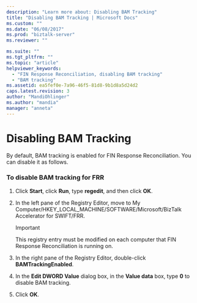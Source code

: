 ```yaml
---
description: "Learn more about: Disabling BAM Tracking"
title: "Disabling BAM Tracking | Microsoft Docs"
ms.custom: ""
ms.date: "06/08/2017"
ms.prod: "biztalk-server"
ms.reviewer: ""

ms.suite: ""
ms.tgt_pltfrm: ""
ms.topic: "article"
helpviewer_keywords: 
  - "FIN Response Reconciliation, disabling BAM tracking"
  - "BAM tracking"
ms.assetid: ea5fef0e-7a96-46f5-81d8-9b1d8a5d24d2
caps.latest.revision: 3
author: "MandiOhlinger"
ms.author: "mandia"
manager: "anneta"
---
```

# Disabling BAM Tracking
By default, BAM tracking is enabled for FIN Response Reconciliation. You can disable it as follows.  
  
### To disable BAM tracking for FRR  
  
1.  Click **Start**, click **Run**, type **regedit**, and then click **OK**.  
  
2.  In the left pane of the Registry Editor, move to My Computer/HKEY_LOCAL_MACHINE/SOFTWARE/Microsoft/BizTalk Accelerator for SWIFT/FRR.  
  
    > [!IMPORTANT]
    >  This registry entry must be modified on each computer that FIN Response Reconciliation is running on.  
  
3.  In the right pane of the Registry Editor, double-click **BAMTrackingEnabled**.  
  
4.  In the **Edit DWORD Value** dialog box, in the **Value data** box, type **0** to disable BAM tracking.  
  
5.  Click **OK**.
